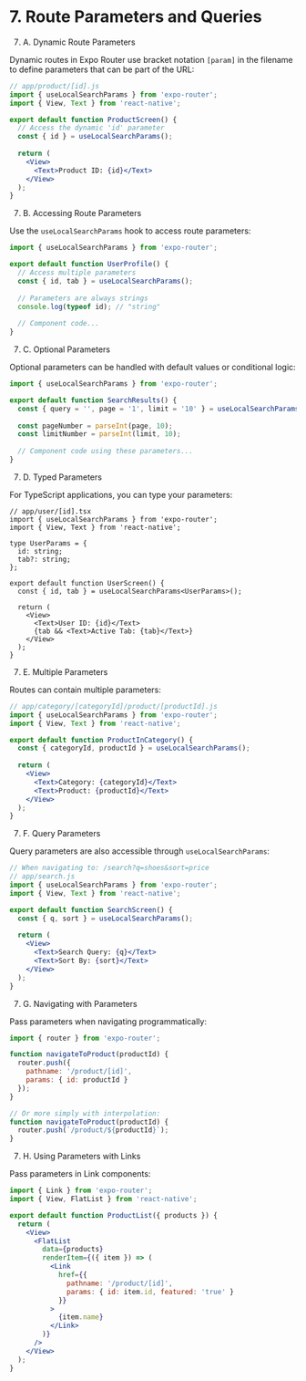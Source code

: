 # 7. Route Parameters and Queries

7. A. Dynamic Route Parameters

Dynamic routes in Expo Router use bracket notation `[param]` in the filename to define parameters that can be part of the URL:

```jsx
// app/product/[id].js
import { useLocalSearchParams } from 'expo-router';
import { View, Text } from 'react-native';

export default function ProductScreen() {
  // Access the dynamic 'id' parameter
  const { id } = useLocalSearchParams();
  
  return (
    <View>
      <Text>Product ID: {id}</Text>
    </View>
  );
}
```

7. B. Accessing Route Parameters

Use the `useLocalSearchParams` hook to access route parameters:

```jsx
import { useLocalSearchParams } from 'expo-router';

export default function UserProfile() {
  // Access multiple parameters
  const { id, tab } = useLocalSearchParams();
  
  // Parameters are always strings
  console.log(typeof id); // "string"
  
  // Component code...
}
```

7. C. Optional Parameters

Optional parameters can be handled with default values or conditional logic:

```jsx
import { useLocalSearchParams } from 'expo-router';

export default function SearchResults() {
  const { query = '', page = '1', limit = '10' } = useLocalSearchParams();
  
  const pageNumber = parseInt(page, 10);
  const limitNumber = parseInt(limit, 10);
  
  // Component code using these parameters...
}
```

7. D. Typed Parameters

For TypeScript applications, you can type your parameters:

```tsx
// app/user/[id].tsx
import { useLocalSearchParams } from 'expo-router';
import { View, Text } from 'react-native';

type UserParams = {
  id: string;
  tab?: string;
};

export default function UserScreen() {
  const { id, tab } = useLocalSearchParams<UserParams>();
  
  return (
    <View>
      <Text>User ID: {id}</Text>
      {tab && <Text>Active Tab: {tab}</Text>}
    </View>
  );
}
```

7. E. Multiple Parameters

Routes can contain multiple parameters:

```jsx
// app/category/[categoryId]/product/[productId].js
import { useLocalSearchParams } from 'expo-router';
import { View, Text } from 'react-native';

export default function ProductInCategory() {
  const { categoryId, productId } = useLocalSearchParams();
  
  return (
    <View>
      <Text>Category: {categoryId}</Text>
      <Text>Product: {productId}</Text>
    </View>
  );
}
```

7. F. Query Parameters

Query parameters are also accessible through `useLocalSearchParams`:

```jsx
// When navigating to: /search?q=shoes&sort=price
// app/search.js
import { useLocalSearchParams } from 'expo-router';
import { View, Text } from 'react-native';

export default function SearchScreen() {
  const { q, sort } = useLocalSearchParams();
  
  return (
    <View>
      <Text>Search Query: {q}</Text>
      <Text>Sort By: {sort}</Text>
    </View>
  );
}
```

7. G. Navigating with Parameters

Pass parameters when navigating programmatically:

```jsx
import { router } from 'expo-router';

function navigateToProduct(productId) {
  router.push({
    pathname: '/product/[id]',
    params: { id: productId }
  });
}

// Or more simply with interpolation:
function navigateToProduct(productId) {
  router.push(`/product/${productId}`);
}
```

7. H. Using Parameters with Links

Pass parameters in Link components:

```jsx
import { Link } from 'expo-router';
import { View, FlatList } from 'react-native';

export default function ProductList({ products }) {
  return (
    <View>
      <FlatList
        data={products}
        renderItem={({ item }) => (
          <Link
            href={{
              pathname: '/product/[id]',
              params: { id: item.id, featured: 'true' }
            }}
          >
            {item.name}
          </Link>
        )}
      />
    </View>
  );
}
```
